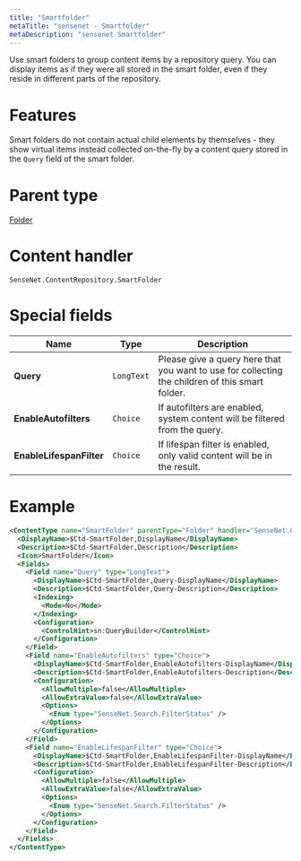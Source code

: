 ```yaml
---
title: "Smartfolder"
metaTitle: "sensenet - Smartfolder"
metaDescription: "sensenet Smartfolder"
---
```


Use smart folders to group content items by a repository query. You can display items as if they were all stored in the smart folder, even if they reside in different parts of the repository.

# Features

Smart folders do not contain actual child elements by themselves - they show virtual items instead collected on-the-fly by a content query stored in the `Query` field of the smart folder.

# Parent type

[Folder](/concepts/content-types/02-folder)

# Content handler

`SenseNet.ContentRepository.SmartFolder`

# Special fields

| Name                     | Type       | Description                                                                                     |
| ------------------------ | ---------- | ----------------------------------------------------------------------------------------------- |
| **Query**                | `LongText` | Please give a query here that you want to use for collecting the children of this smart folder. |
| **EnableAutofilters**    | `Choice`   | If autofilters are enabled, system content will be filtered from the query.                     |
| **EnableLifespanFilter** | `Choice`   | If lifespan filter is enabled, only valid content will be in the result.                        |

# Example

```xml
<ContentType name="SmartFolder" parentType="Folder" handler="SenseNet.ContentRepository.SmartFolder" xmlns="http://schemas.sensenet.com/SenseNet/ContentRepository/ContentTypeDefinition">
  <DisplayName>$Ctd-SmartFolder,DisplayName</DisplayName>
  <Description>$Ctd-SmartFolder,Description</Description>
  <Icon>SmartFolder</Icon>
  <Fields>
    <Field name="Query" type="LongText">
      <DisplayName>$Ctd-SmartFolder,Query-DisplayName</DisplayName>
      <Description>$Ctd-SmartFolder,Query-Description</Description>
      <Indexing>
        <Mode>No</Mode>
      </Indexing>
      <Configuration>
        <ControlHint>sn:QueryBuilder</ControlHint>
      </Configuration>
    </Field>
    <Field name="EnableAutofilters" type="Choice">
      <DisplayName>$Ctd-SmartFolder,EnableAutofilters-DisplayName</DisplayName>
      <Description>$Ctd-SmartFolder,EnableAutofilters-Description</Description>
      <Configuration>
        <AllowMultiple>false</AllowMultiple>
        <AllowExtraValue>false</AllowExtraValue>
        <Options>
          <Enum type="SenseNet.Search.FilterStatus" />
        </Options>
      </Configuration>
    </Field>
    <Field name="EnableLifespanFilter" type="Choice">
      <DisplayName>$Ctd-SmartFolder,EnableLifespanFilter-DisplayName</DisplayName>
      <Description>$Ctd-SmartFolder,EnableLifespanFilter-Description</Description>
      <Configuration>
        <AllowMultiple>false</AllowMultiple>
        <AllowExtraValue>false</AllowExtraValue>
        <Options>
          <Enum type="SenseNet.Search.FilterStatus" />
        </Options>
      </Configuration>
    </Field>
  </Fields>
</ContentType>
```
